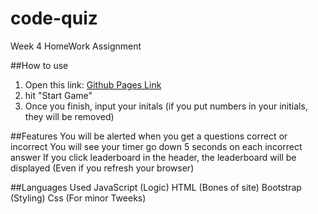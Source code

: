 # code-quiz
Week 4 HomeWork Assignment

##How to use
1. Open this link: [Github Pages Link](https://quentinhnilica.github.io/code-quiz/)
2. hit "Start Game"
3. Once you finish, input your initals (if you put numbers in your initials, they will be removed)

##Features
You will be alerted when you get a questions correct or incorrect
You will see your timer go down 5 seconds on each incorrect answer
If you click leaderboard in the header, the leaderboard will be displayed (Even if you refresh your browser)

##Languages Used
JavaScript (Logic)
HTML (Bones of site)
Bootstrap (Styling)
Css (For minor Tweeks)
